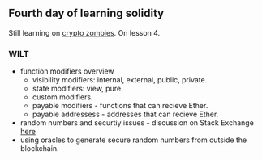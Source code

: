 ## Fourth day of learning solidity

Still learning on [crypto zombies](https://cryptozombies.io/). On lesson 4.

### WILT

- function modifiers overview
  - visibility modifiers: internal, external, public, private.
  - state modifiers: view, pure.
  - custom modifiers.
  - payable modifiers - functions that can recieve Ether.
  - payable addressess - addresses that can recieve Ether.
- random numbers and securtiy issues - discussion on Stack Exchange [here](https://ethereum.stackexchange.com/questions/191/how-can-i-securely-generate-a-random-number-in-my-smart-contract?newreg=2b283bae26fd4088bbef8f4bab8f986d)
- using oracles to generate secure random numbers from outside the blockchain.
